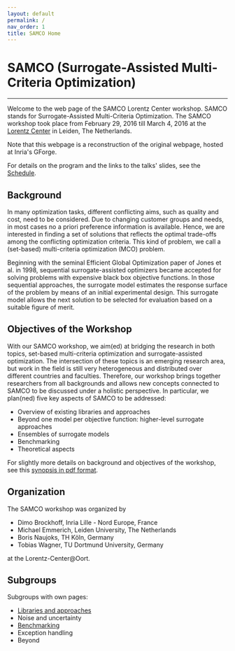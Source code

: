```yaml
---
layout: default
permalink: /
nav_order: 1
title: SAMCO Home
---
```


# SAMCO (Surrogate-Assisted Multi-Criteria Optimization) #
---

Welcome to the web page of the SAMCO Lorentz Center workshop. SAMCO stands for Surrogate-Assisted Multi-Criteria Optimization. The SAMCO workshop took place from February 29, 2016 till March 4, 2016 at the [Lorentz Center](http://www.lorentzcenter.nl/) in Leiden, The Netherlands.

Note that this webpage is a reconstruction of the original webpage, hosted at Inria's GForge.

For details on the program and the links to the talks' slides, see the [Schedule](schedule).

## Background ##
In many optimization tasks, different conflicting aims, such as quality and cost, need to be considered. Due to changing customer groups and needs, in most cases no a priori preference information is available. Hence, we are interested in finding a set of solutions that reflects the optimal trade-offs among the conflicting optimization criteria. This kind of problem, we call a (set-based) multi-criteria optimization (MCO) problem.

Beginning with the seminal Efficient Global Optimization paper of Jones et al. in 1998, sequential surrogate-assisted optimizers became accepted for solving problems with expensive black box objective functions. In those sequential approaches, the surrogate model estimates the response surface of the problem by means of an initial experimental design. This surrogate model allows the next solution to be selected for evaluation based on a suitable figure of merit.

## Objectives of the Workshop ##
With our SAMCO workshop, we aim(ed) at bridging the research in both topics, set-based multi-criteria optimization and surrogate-assisted optimization. The intersection of these topics is an emerging research area, but work in the field is still very heterogeneous and distributed over different countries and faculties. Therefore, our workshop brings together researchers from all backgrounds and allows new concepts connected to SAMCO to be discussed under a holistic perspective. In particular, we plan(ned) five key aspects of SAMCO to be addressed:

* Overview of existing libraries and approaches
* Beyond one model per objective function: higher-level surrogate approaches
* Ensembles of surrogate models
* Benchmarking
* Theoretical aspects

For slightly more details on background and objectives of the workshop, see this [synopsis in pdf format](samco-synopsis-web.pdf).

## Organization ##
The SAMCO workshop was organized by

* Dimo Brockhoff, Inria Lille - Nord Europe, France
* Michael Emmerich, Leiden University, The Netherlands
* Boris Naujoks, TH Köln, Germany
* Tobias Wagner, TU Dortmund University, Germany

at the Lorentz-Center@Oort. <!--The official web page from the Lorentz Center can be found here.-->

## Subgroups ##
Subgroups with own pages:

* [Libraries and approaches](libraries)
* Noise and uncertainty
* [Benchmarking](benchmarking)
* Exception handling
* Beyond



<link rel="stylesheet" href="{{ '/assets/css/custom.css' | relative_url }}"/>
